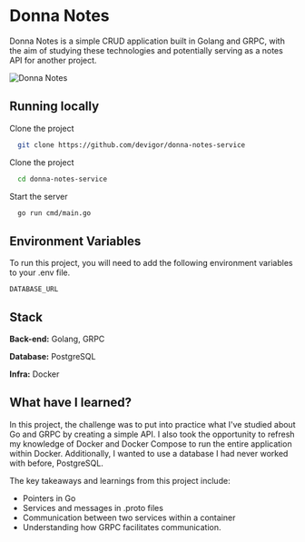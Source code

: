 
# Donna Notes
Donna Notes is a simple CRUD application built in Golang and GRPC, with the aim of studying these technologies and potentially serving as a notes API for another project.

![Donna Notes](https://i.imgur.com/Ezz9xGY.png)


## Running locally

Clone the project

```bash
  git clone https://github.com/devigor/donna-notes-service
```

Clone the project

```bash
  cd donna-notes-service
```

Start the server

```bash
  go run cmd/main.go
```

## Environment Variables

To run this project, you will need to add the following environment variables to your .env file.

`DATABASE_URL`


## Stack

**Back-end:** Golang, GRPC

**Database:** PostgreSQL

**Infra:** Docker


## What have I learned?

In this project, the challenge was to put into practice what I've studied about Go and GRPC by creating a simple API. I also took the opportunity to refresh my knowledge of Docker and Docker Compose to run the entire application within Docker. Additionally, I wanted to use a database I had never worked with before, PostgreSQL.

The key takeaways and learnings from this project include:

- Pointers in Go
- Services and messages in .proto files
- Communication between two services within a container
- Understanding how GRPC facilitates communication.


